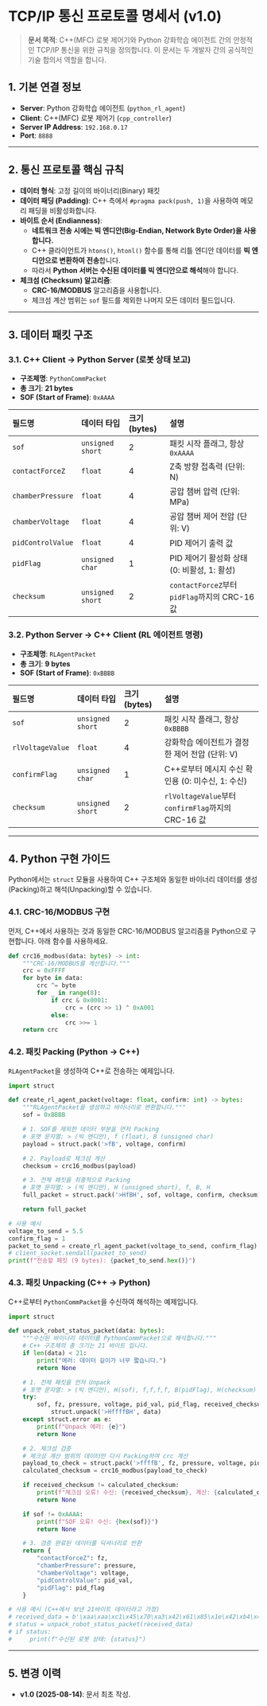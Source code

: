 # TCP/IP 통신 프로토콜 명세서 (v1.0)

> **문서 목적**: C++(MFC) 로봇 제어기와 Python 강화학습 에이전트 간의 안정적인 TCP/IP 통신을 위한 규칙을 정의합니다. 이 문서는 두 개발자 간의 공식적인 기술 합의서 역할을 합니다.

## 1. 기본 연결 정보

- **Server**: Python 강화학습 에이전트 (`python_rl_agent`)
- **Client**: C++(MFC) 로봇 제어기 (`cpp_controller`)
- **Server IP Address**: `192.168.0.17`
- **Port**: `8888`

---

## 2. 통신 프로토콜 핵심 규칙

- **데이터 형식**: 고정 길이의 바이너리(Binary) 패킷
- **데이터 패딩 (Padding)**: C++ 측에서 `#pragma pack(push, 1)`을 사용하여 메모리 패딩을 비활성화합니다.
- **바이트 순서 (Endianness)**:
  - **네트워크 전송 시에는 빅 엔디안(Big-Endian, Network Byte Order)을 사용합니다.**
  - C++ 클라이언트가 `htons()`, `htonl()` 함수를 통해 리틀 엔디안 데이터를 **빅 엔디안으로 변환하여 전송**합니다.
  - 따라서 **Python 서버는 수신된 데이터를 빅 엔디안으로 해석**해야 합니다.
- **체크섬 (Checksum) 알고리즘**:
  - **CRC-16/MODBUS** 알고리즘을 사용합니다.
  - 체크섬 계산 범위는 `sof` 필드를 제외한 나머지 모든 데이터 필드입니다.

---

## 3. 데이터 패킷 구조

### 3.1. C++ Client → Python Server (로봇 상태 보고)

- **구조체명**: `PythonCommPacket`
- **총 크기**: **21 bytes**
- **SOF (Start of Frame)**: `0xAAAA`

| 필드명             | 데이터 타입        | 크기 (bytes) | 설명                                   |
| :----------------- | :----------------- | :----------- | :------------------------------------- |
| `sof`              | `unsigned short`   | 2            | 패킷 시작 플래그, 항상 `0xAAAA`          |
| `contactForceZ`    | `float`            | 4            | Z축 방향 접촉력 (단위: N)              |
| `chamberPressure`  | `float`            | 4            | 공압 챔버 압력 (단위: MPa)          |
| `chamberVoltage`   | `float`            | 4            | 공압 챔버 제어 전압 (단위: V)          |
| `pidControlValue`  | `float`            | 4            | PID 제어기 출력 값                     |
| `pidFlag`          | `unsigned char`    | 1            | PID 제어기 활성화 상태 (0: 비활성, 1: 활성) |
| `checksum`         | `unsigned short`   | 2            | `contactForceZ`부터 `pidFlag`까지의 CRC-16 값 |

### 3.2. Python Server → C++ Client (RL 에이전트 명령)

- **구조체명**: `RLAgentPacket`
- **총 크기**: **9 bytes**
- **SOF (Start of Frame)**: `0xBBBB`

| 필드명           | 데이터 타입      | 크기 (bytes) | 설명                                      |
| :--------------- | :--------------- | :----------- | :---------------------------------------- |
| `sof`            | `unsigned short` | 2            | 패킷 시작 플래그, 항상 `0xBBBB`             |
| `rlVoltageValue` | `float`          | 4            | 강화학습 에이전트가 결정한 제어 전압 (단위: V) |
| `confirmFlag`    | `unsigned char`  | 1            | C++로부터 메시지 수신 확인용 (0: 미수신, 1: 수신) |
| `checksum`       | `unsigned short` | 2            | `rlVoltageValue`부터 `confirmFlag`까지의 CRC-16 값 |

---

## 4. Python 구현 가이드

Python에서는 `struct` 모듈을 사용하여 C++ 구조체와 동일한 바이너리 데이터를 생성(Packing)하고 해석(Unpacking)할 수 있습니다.

### 4.1. CRC-16/MODBUS 구현

먼저, C++에서 사용하는 것과 동일한 CRC-16/MODBUS 알고리즘을 Python으로 구현합니다. 아래 함수를 사용하세요.

```python
def crc16_modbus(data: bytes) -> int:
    """CRC-16/MODBUS를 계산합니다."""
    crc = 0xFFFF
    for byte in data:
        crc ^= byte
        for _ in range(8):
            if crc & 0x0001:
                crc = (crc >> 1) ^ 0xA001
            else:
                crc >>= 1
    return crc
```

### 4.2. 패킷 Packing (Python → C++)

`RLAgentPacket`을 생성하여 C++로 전송하는 예제입니다.

```python
import struct

def create_rl_agent_packet(voltage: float, confirm: int) -> bytes:
    """RLAgentPacket을 생성하고 바이너리로 변환합니다."""
    sof = 0xBBBB

    # 1. SOF를 제외한 데이터 부분을 먼저 Packing
    # 포맷 문자열: > (빅 엔디안), f (float), B (unsigned char)
    payload = struct.pack('>fB', voltage, confirm)

    # 2. Payload로 체크섬 계산
    checksum = crc16_modbus(payload)

    # 3. 전체 패킷을 최종적으로 Packing
    # 포맷 문자열: > (빅 엔디안), H (unsigned short), f, B, H
    full_packet = struct.pack('>HfBH', sof, voltage, confirm, checksum)

    return full_packet

# 사용 예시
voltage_to_send = 5.5
confirm_flag = 1
packet_to_send = create_rl_agent_packet(voltage_to_send, confirm_flag)
# client_socket.sendall(packet_to_send)
print(f"전송할 패킷 (9 bytes): {packet_to_send.hex()}")
```

### 4.3. 패킷 Unpacking (C++ → Python)

C++로부터 `PythonCommPacket`을 수신하여 해석하는 예제입니다.

```python
import struct

def unpack_robot_status_packet(data: bytes):
    """수신된 바이너리 데이터를 PythonCommPacket으로 해석합니다."""
    # C++ 구조체의 총 크기는 21 바이트 입니다.
    if len(data) < 21:
        print("에러: 데이터 길이가 너무 짧습니다.")
        return None

    # 1. 전체 패킷을 먼저 Unpack
    # 포맷 문자열: > (빅 엔디안), H(sof), f,f,f,f, B(pidFlag), H(checksum)
    try:
        sof, fz, pressure, voltage, pid_val, pid_flag, received_checksum = \
            struct.unpack('>HffffBH', data)
    except struct.error as e:
        print(f"Unpack 에러: {e}")
        return None

    # 2. 체크섬 검증
    # 체크섬 계산 범위의 데이터만 다시 Packing하여 crc 계산
    payload_to_check = struct.pack('>ffffB', fz, pressure, voltage, pid_val, pid_flag)
    calculated_checksum = crc16_modbus(payload_to_check)

    if received_checksum != calculated_checksum:
        print(f"체크섬 오류! 수신: {received_checksum}, 계산: {calculated_checksum}")
        return None

    if sof != 0xAAAA:
        print(f"SOF 오류! 수신: {hex(sof)}")
        return None

    # 3. 검증 완료된 데이터를 딕셔너리로 반환
    return {
        "contactForceZ": fz,
        "chamberPressure": pressure,
        "chamberVoltage": voltage,
        "pidControlValue": pid_val,
        "pidFlag": pid_flag
    }

# 사용 예시 (C++에서 보낸 21바이트 데이터라고 가정)
# received_data = b'\xaa\xaa\xc1\x45\x70\xa3\x42\x61\x85\x1e\x42\xb4\x49\xba\xc1\x01\xXX\xXX' # 체크섬은 임의값
# status = unpack_robot_status_packet(received_data)
# if status:
#     print(f"수신된 로봇 상태: {status}")
```

---

## 5. 변경 이력

- **v1.0 (2025-08-14)**: 문서 최초 작성.
